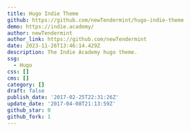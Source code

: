 ```yaml
---
title: Hugo Indie Theme
github: https://github.com/newTendermint/hugo-indie-theme
demo: https://indie.academy/
author: newTendermint
author_link: https://github.com/newTendermint
date: 2023-11-26T13:46:14.429Z
description: The Indie Academy hugo theme.
ssg:
  - Hugo
css: []
cms: []
category: []
draft: false
publish_date: '2017-02-25T22:31:26Z'
update_date: '2017-04-08T21:13:59Z'
github_star: 0
github_fork: 1
---
```


